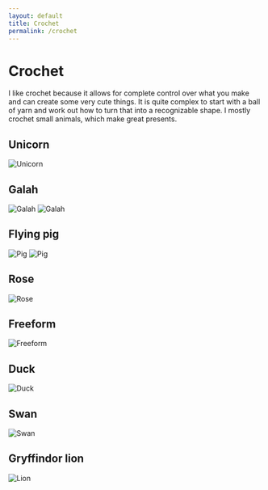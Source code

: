 ```yaml
---
layout: default
title: Crochet
permalink: /crochet
---
```


# Crochet
I like crochet because it allows for complete control over what you make and can create some very cute things. 
It is quite complex to start with a ball of yarn and work out how to turn that into a recognizable shape. I mostly crochet small animals, which make great presents.

## Unicorn
<img alt="Unicorn" src="/sebsite/images/unicorn.jpg" class="basicimg">

## Galah
<img alt="Galah" src="/sebsite/images/galah1.jpg" class="basicimg">

<img alt="Galah" src="/sebsite/images/galah2.jpg" class="basicimg">

## Flying pig
<img alt="Pig" src="/sebsite/images/pig1.jpg" class="basicimg">

<img alt="Pig" src="/sebsite/images/pig2.jpg" class="basicimg">

## Rose
<img alt="Rose" src="/sebsite/images/rose.jpg" class="basicimg">

## Freeform
<img alt="Freeform" src="/sebsite/images/freeform.jpg" class="basicimg">

## Duck
<img alt="Duck" src="/sebsite/images/duck.jpg" class="basicimg">

## Swan
<img alt="Swan" src="/sebsite/images/swan.jpg" class="basicimg">

## Gryffindor lion
<img alt="Lion" src="/sebsite/images/lion.jpg" class="basicimg">
